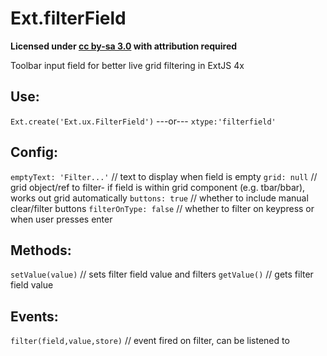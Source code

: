 Ext.filterField
===============

**Licensed under [cc by-sa 3.0](http://creativecommons.org/licenses/by-sa/3.0/) with attribution required**

Toolbar input field for better live grid filtering in ExtJS 4x



Use: 
---
`Ext.create('Ext.ux.FilterField')` ---or--- `xtype:'filterfield'`


Config: 
--
`emptyText: 'Filter...'` // text to display when field is empty
`grid: null`  // grid object/ref to filter- if field is within grid component (e.g. tbar/bbar), works out grid automatically
`buttons: true` // whether to include manual clear/filter buttons
`filterOnType: false` // whether to filter on keypress or when user presses enter

Methods:
--
`setValue(value)` // sets filter field value and filters
`getValue()` // gets filter field value

Events:
--
`filter(field,value,store)` // event fired on filter, can be listened to

